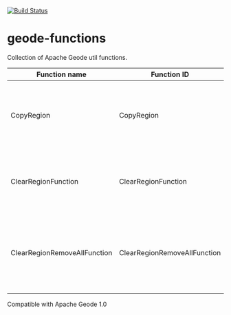 [![Build Status](https://travis-ci.org/markito/geode-functions.svg?branch=master)](https://travis-ci.org/markito/geode-functions)


# geode-functions
Collection of Apache Geode util functions.

| Function name | Function ID | Description |
|---------------|-------------|-------------|
|  CopyRegion   |  CopyRegion | Executes OnRegion and receives destination region name as `String` |
|  ClearRegionFunction   |  ClearRegionFunction | Executes OnRegion and clears the local primary entries one at a time |
|  ClearRegionRemoveAllFunction   |  ClearRegionRemoveAllFunction | Executes OnRegion and clears the local primary entries all at once using removeAll |

Compatible with Apache Geode 1.0
